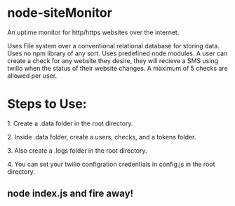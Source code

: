 # node-siteMonitor
An uptime monitor for http/https websites over the internet.

Uses File system over a conventional relational database for storing data.
Uses no npm library of any sort. Uses predefined node modules.
A user can create a check for any website they desire, they will recieve a SMS using twilio when the status of their website changes.
A maximum of 5 checks are allowed per user.

<h1>Steps to Use: </h1>

<p>1. Create a .data folder in the root directory. </p>
<p>2. Inside .data folder, create a users, checks, and a tokens folder. </p>
<p>3. Also create a .logs folder in the root directory. </p>
<p>4. You can set your twilio configration credentials in config.js in the root directory. </p>

<h2> node index.js and fire away! </h2>
